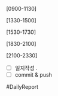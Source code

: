 [0900-1130]


[1330-1500]


[1530-1730]


[1830-2100]


[2100-2330]
- [ ] 일지작성
	.
- [ ] commit & push

#DailyReport 